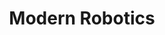 ---
layout: page
title: Modern Robotics
description: modern robot forward & inverse kinematics, dynamics, motion planning and control
img: assets/img/modern-robotics_cropped.jpg
redirect: https://github.com/xkhainguyen/robotics-spec-coursera
importance: 2
category: online course
---